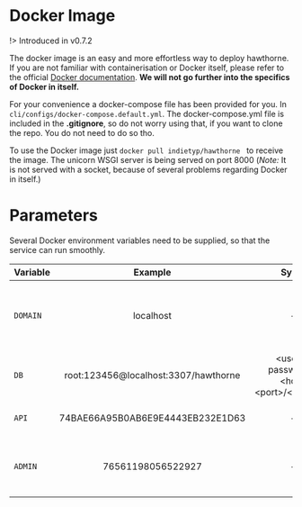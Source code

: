 # Docker Image
!> Introduced in v0.7.2

The docker image is an easy and more effortless way to deploy hawthorne. If you are not familiar with containerisation or Docker itself, please refer to the official [Docker documentation][1]. **We will not go further into the specifics of Docker in itself.**

For your convenience a docker-compose file has been provided for you. In `cli/configs/docker-compose.default.yml`. The docker-compose.yml file is included in the **.gitignore**, so do not worry using that, if you want to clone the repo. You do not need to do so tho.

To use the Docker image just `docker pull indietyp/hawthorne ` to receive the image. The unicorn WSGI server is being served on port 8000 (_Note:_ It is not served with a socket, because of several problems regarding Docker in itself.)

# Parameters
Several Docker environment variables need to be supplied, so that the service can run smoothly.

| Variable        | Example        | Syntax            | Description |
| ------------ |:---:|:---:| ---:|
| `DOMAIN` | localhost | — | IP or domain where hawthorne will be served |
| `DB` | root:123456@localhost:3307/hawthorne | &lt;user&gt;: &lt; password&gt;@ &lt;host&gt;: &lt;port&gt;/&lt;database&gt; | database connection scheme |
| `API` | 74BAE66A95B0AB6E9E4443EB232E1D63 | — | Steam provided API key |
| `ADMIN` | 76561198056522927 | — | SteamID64 of the superuser (**probably yours**)

[1]:	https://docs.docker.com/get-started/